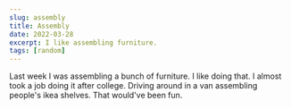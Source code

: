 ```yaml
---
slug: assembly
title: Assembly
date: 2022-03-28
excerpt: I like assembling furniture.
tags: [random]
---
```


Last week I was assembling a bunch of furniture. I like doing that. I almost took a job doing it after college. Driving around in a van assembling people's ikea shelves. That would've been fun.
